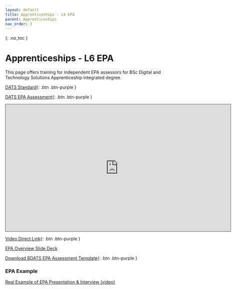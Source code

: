 ```yaml
---
layout: default
title: Apprenticeships - L6 EPA
parent: Apprenticeships
nav_order: 3
---
```


{: .no_toc }

# Apprenticeships - L6 EPA

This page offers training for independent EPA assessors for BSc Digital and Technology Solutions Apprenticeship integrated degree.

[DATS Standard](https://www.instituteforapprenticeships.org/apprenticeship-standards/digital-and-technology-solutions-professional-integrated-degree/){: .btn .btn-purple }

[DATS EPA Assessment](https://www.instituteforapprenticeships.org/apprenticeship-standards/digital-and-technology-solutions-professional-integrated-degree/){: .btn .btn-purple }

<iframe src="https://solent.cloud.panopto.eu/Panopto/Pages/Embed.aspx?id=e74f4700-a340-43a5-9c75-ad7901445d2a&autoplay=false&offerviewer=true&showtitle=true&showbrand=false&captions=true&interactivity=all" height="405" width="720" style="border: 1px solid #464646;" allowfullscreen allow="autoplay"></iframe>

[Video Direct Link](https://solent.cloud.panopto.eu/Panopto/Pages/Viewer.aspx?id=e74f4700-a340-43a5-9c75-ad7901445d2a){: .btn .btn-purple }

[EPA Overview Slide Deck](docs/BDATS_EPA_assessor_OVERVIEW.pptx)

[Download BDATS EPA Assessment Template](docs/TemplateEndPointAssessment_v-3-8-2021.docx){: .btn .btn-purple }

### EPA Example

[Real Example of EPA Presentation & Interview (video)](https://ssu-my.sharepoint.com/:v:/g/personal/martin_reid_solent_ac_uk/EevrvejgeYZMnndmzYqi5UIBmxjpPl5WYUq83Rqahlm4yQ?email=neil.sweeney%40gmail.com&e=Cw9m5n)